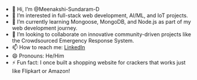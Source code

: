 - 👋 Hi, I’m @Meenakshi-Sundaram-D
- 👀 I’m interested in full-stack web development, AI/ML, and IoT projects.
- 🌱 I’m currently learning Mongoose, MongoDB, and Node.js as part of my web development journey.
- 💞️ I’m looking to collaborate on innovative community-driven projects like the Crowdsourced Emergency Response System.
- 📫 How to reach me: [LinkedIn](https://www.linkedin.com/in/meenakshi-sundaram-d/)  
- 😄 Pronouns: He/Him  
- ⚡ Fun fact: I once built a shopping website for crackers that works just like Flipkart or Amazon!

<!---
Sanjith-Meenakshi-Sundaram/Sanjith-Meenakshi-Sundaram is a ✨ special ✨ repository because its `README.md` (this file) appears on your GitHub profile.
You can click the Preview link to take a look at your changes.
--->

